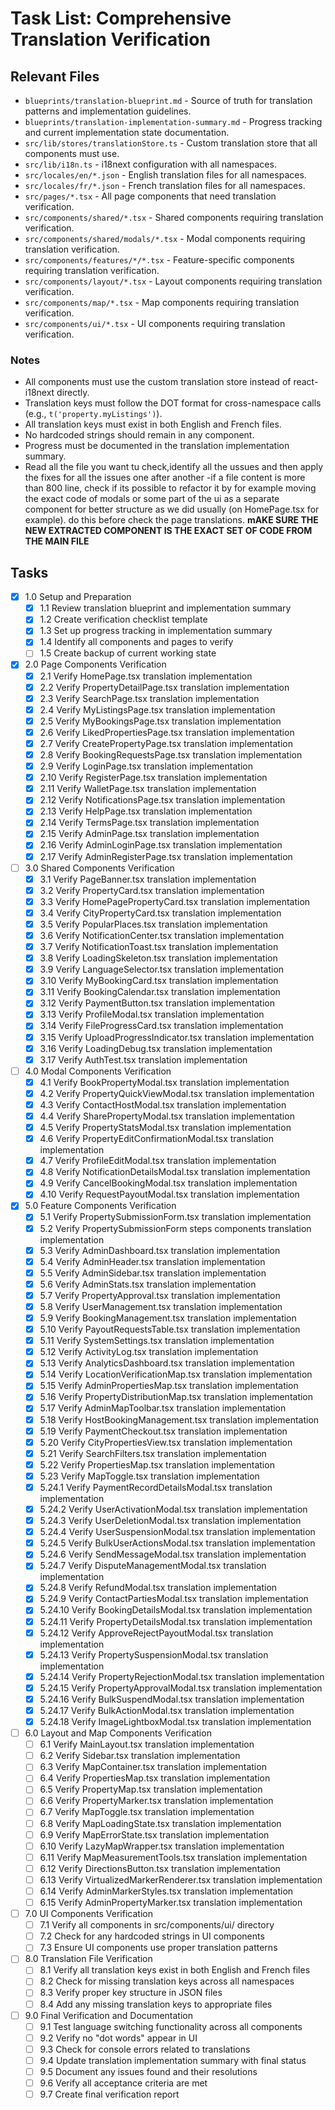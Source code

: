 # Task List: Comprehensive Translation Verification

## Relevant Files

- `blueprints/translation-blueprint.md` - Source of truth for translation patterns and implementation guidelines.
- `blueprints/translation-implementation-summary.md` - Progress tracking and current implementation state documentation.
- `src/lib/stores/translationStore.ts` - Custom translation store that all components must use.
- `src/lib/i18n.ts` - i18next configuration with all namespaces.
- `src/locales/en/*.json` - English translation files for all namespaces.
- `src/locales/fr/*.json` - French translation files for all namespaces.
- `src/pages/*.tsx` - All page components that need translation verification.
- `src/components/shared/*.tsx` - Shared components requiring translation verification.
- `src/components/shared/modals/*.tsx` - Modal components requiring translation verification.
- `src/components/features/*/*.tsx` - Feature-specific components requiring translation verification.
- `src/components/layout/*.tsx` - Layout components requiring translation verification.
- `src/components/map/*.tsx` - Map components requiring translation verification.
- `src/components/ui/*.tsx` - UI components requiring translation verification.

### Notes

- All components must use the custom translation store instead of react-i18next directly.
- Translation keys must follow the DOT format for cross-namespace calls (e.g., `t('property.myListings')`).
- All translation keys must exist in both English and French files.
- No hardcoded strings should remain in any component.
- Progress must be documented in the translation implementation summary.
- Read all the file you want tu check,identify all the ussues and then apply the fixes for all the issues one after another
-if a file content is more than 800 line, check if its possible to refactor it by for example moving the exact code of modals or some part of the ui as a separate component for better structure as we did usually (on HomePage.tsx for example). do this before check the page translations. **mAKE SURE THE NEW EXTRACTED COMPONENT IS  THE EXACT SET OF CODE FROM THE MAIN FILE**

## Tasks

- [x] 1.0 Setup and Preparation
  - [x] 1.1 Review translation blueprint and implementation summary
  - [x] 1.2 Create verification checklist template
  - [x] 1.3 Set up progress tracking in implementation summary
  - [x] 1.4 Identify all components and pages to verify
  - [ ] 1.5 Create backup of current working state

- [x] 2.0 Page Components Verification
  - [x] 2.1 Verify HomePage.tsx translation implementation
  - [x] 2.2 Verify PropertyDetailPage.tsx translation implementation
  - [x] 2.3 Verify SearchPage.tsx translation implementation
  - [x] 2.4 Verify MyListingsPage.tsx translation implementation
  - [x] 2.5 Verify MyBookingsPage.tsx translation implementation
  - [x] 2.6 Verify LikedPropertiesPage.tsx translation implementation
  - [x] 2.7 Verify CreatePropertyPage.tsx translation implementation
  - [x] 2.8 Verify BookingRequestsPage.tsx translation implementation
  - [x] 2.9 Verify LoginPage.tsx translation implementation
  - [x] 2.10 Verify RegisterPage.tsx translation implementation
  - [x] 2.11 Verify WalletPage.tsx translation implementation
  - [x] 2.12 Verify NotificationsPage.tsx translation implementation
  - [x] 2.13 Verify HelpPage.tsx translation implementation
  - [x] 2.14 Verify TermsPage.tsx translation implementation
  - [x] 2.15 Verify AdminPage.tsx translation implementation
  - [x] 2.16 Verify AdminLoginPage.tsx translation implementation
  - [x] 2.17 Verify AdminRegisterPage.tsx translation implementation

- [ ] 3.0 Shared Components Verification
  - [x] 3.1 Verify PageBanner.tsx translation implementation
  - [x] 3.2 Verify PropertyCard.tsx translation implementation
  - [x] 3.3 Verify HomePagePropertyCard.tsx translation implementation
  - [x] 3.4 Verify CityPropertyCard.tsx translation implementation
  - [x] 3.5 Verify PopularPlaces.tsx translation implementation
  - [x] 3.6 Verify NotificationCenter.tsx translation implementation
  - [x] 3.7 Verify NotificationToast.tsx translation implementation
  - [x] 3.8 Verify LoadingSkeleton.tsx translation implementation
  - [x] 3.9 Verify LanguageSelector.tsx translation implementation
  - [x] 3.10 Verify MyBookingCard.tsx translation implementation
  - [x] 3.11 Verify BookingCalendar.tsx translation implementation
  - [x] 3.12 Verify PaymentButton.tsx translation implementation
  - [x] 3.13 Verify ProfileModal.tsx translation implementation
  - [x] 3.14 Verify FileProgressCard.tsx translation implementation
  - [x] 3.15 Verify UploadProgressIndicator.tsx translation implementation
  - [x] 3.16 Verify LoadingDebug.tsx translation implementation
  - [x] 3.17 Verify AuthTest.tsx translation implementation

- [ ] 4.0 Modal Components Verification
  - [x] 4.1 Verify BookPropertyModal.tsx translation implementation
  - [x] 4.2 Verify PropertyQuickViewModal.tsx translation implementation
  - [x] 4.3 Verify ContactHostModal.tsx translation implementation
  - [x] 4.4 Verify SharePropertyModal.tsx translation implementation
  - [x] 4.5 Verify PropertyStatsModal.tsx translation implementation
  - [x] 4.6 Verify PropertyEditConfirmationModal.tsx translation implementation
  - [x] 4.7 Verify ProfileEditModal.tsx translation implementation
  - [x] 4.8 Verify NotificationDetailsModal.tsx translation implementation
  - [x] 4.9 Verify CancelBookingModal.tsx translation implementation
  - [x] 4.10 Verify RequestPayoutModal.tsx translation implementation

- [x] 5.0 Feature Components Verification
  - [x] 5.1 Verify PropertySubmissionForm.tsx translation implementation
  - [x] 5.2 Verify PropertySubmissionForm steps components translation implementation
  - [x] 5.3 Verify AdminDashboard.tsx translation implementation
  - [x] 5.4 Verify AdminHeader.tsx translation implementation
  - [x] 5.5 Verify AdminSidebar.tsx translation implementation
  - [x] 5.6 Verify AdminStats.tsx translation implementation
  - [x] 5.7 Verify PropertyApproval.tsx translation implementation
  - [x] 5.8 Verify UserManagement.tsx translation implementation
  - [x] 5.9 Verify BookingManagement.tsx translation implementation
  - [x] 5.10 Verify PayoutRequestsTable.tsx translation implementation
  - [x] 5.11 Verify SystemSettings.tsx translation implementation
  - [x] 5.12 Verify ActivityLog.tsx translation implementation
  - [x] 5.13 Verify AnalyticsDashboard.tsx translation implementation
  - [x] 5.14 Verify LocationVerificationMap.tsx translation implementation
  - [x] 5.15 Verify AdminPropertiesMap.tsx translation implementation
  - [x] 5.16 Verify PropertyDistributionMap.tsx translation implementation
  - [x] 5.17 Verify AdminMapToolbar.tsx translation implementation
  - [x] 5.18 Verify HostBookingManagement.tsx translation implementation
  - [x] 5.19 Verify PaymentCheckout.tsx translation implementation
  - [x] 5.20 Verify CityPropertiesView.tsx translation implementation
  - [x] 5.21 Verify SearchFilters.tsx translation implementation
  - [x] 5.22 Verify PropertiesMap.tsx translation implementation
  - [x] 5.23 Verify MapToggle.tsx translation implementation
  - [x] 5.24.1 Verify PaymentRecordDetailsModal.tsx translation implementation
  - [x] 5.24.2 Verify UserActivationModal.tsx translation implementation
  - [x] 5.24.3 Verify UserDeletionModal.tsx translation implementation
  - [x] 5.24.4 Verify UserSuspensionModal.tsx translation implementation
  - [x] 5.24.5 Verify BulkUserActionsModal.tsx translation implementation
  - [x] 5.24.6 Verify SendMessageModal.tsx translation implementation
  - [x] 5.24.7 Verify DisputeManagementModal.tsx translation implementation
  - [x] 5.24.8 Verify RefundModal.tsx translation implementation
  - [x] 5.24.9 Verify ContactPartiesModal.tsx translation implementation
  - [x] 5.24.10 Verify BookingDetailsModal.tsx translation implementation
  - [x] 5.24.11 Verify PropertyDetailsModal.tsx translation implementation
  - [x] 5.24.12 Verify ApproveRejectPayoutModal.tsx translation implementation
  - [x] 5.24.13 Verify PropertySuspensionModal.tsx translation implementation
  - [x] 5.24.14 Verify PropertyRejectionModal.tsx translation implementation
  - [x] 5.24.15 Verify PropertyApprovalModal.tsx translation implementation
  - [x] 5.24.16 Verify BulkSuspendModal.tsx translation implementation
  - [x] 5.24.17 Verify BulkActionModal.tsx translation implementation
  - [x] 5.24.18 Verify ImageLightboxModal.tsx translation implementation

- [ ] 6.0 Layout and Map Components Verification
  - [ ] 6.1 Verify MainLayout.tsx translation implementation
  - [ ] 6.2 Verify Sidebar.tsx translation implementation
  - [ ] 6.3 Verify MapContainer.tsx translation implementation
  - [ ] 6.4 Verify PropertiesMap.tsx translation implementation
  - [ ] 6.5 Verify PropertyMap.tsx translation implementation
  - [ ] 6.6 Verify PropertyMarker.tsx translation implementation
  - [ ] 6.7 Verify MapToggle.tsx translation implementation
  - [ ] 6.8 Verify MapLoadingState.tsx translation implementation
  - [ ] 6.9 Verify MapErrorState.tsx translation implementation
  - [ ] 6.10 Verify LazyMapWrapper.tsx translation implementation
  - [ ] 6.11 Verify MapMeasurementTools.tsx translation implementation
  - [ ] 6.12 Verify DirectionsButton.tsx translation implementation
  - [ ] 6.13 Verify VirtualizedMarkerRenderer.tsx translation implementation
  - [ ] 6.14 Verify AdminMarkerStyles.tsx translation implementation
  - [ ] 6.15 Verify AdminPropertyMarker.tsx translation implementation

- [ ] 7.0 UI Components Verification
  - [ ] 7.1 Verify all components in src/components/ui/ directory
  - [ ] 7.2 Check for any hardcoded strings in UI components
  - [ ] 7.3 Ensure UI components use proper translation patterns

- [ ] 8.0 Translation File Verification
  - [ ] 8.1 Verify all translation keys exist in both English and French files
  - [ ] 8.2 Check for missing translation keys across all namespaces
  - [ ] 8.3 Verify proper key structure in JSON files
  - [ ] 8.4 Add any missing translation keys to appropriate files

- [ ] 9.0 Final Verification and Documentation
  - [ ] 9.1 Test language switching functionality across all components
  - [ ] 9.2 Verify no "dot words" appear in UI
  - [ ] 9.3 Check for console errors related to translations
  - [ ] 9.4 Update translation implementation summary with final status
  - [ ] 9.5 Document any issues found and their resolutions
  - [ ] 9.6 Verify all acceptance criteria are met
  - [ ] 9.7 Create final verification report 
